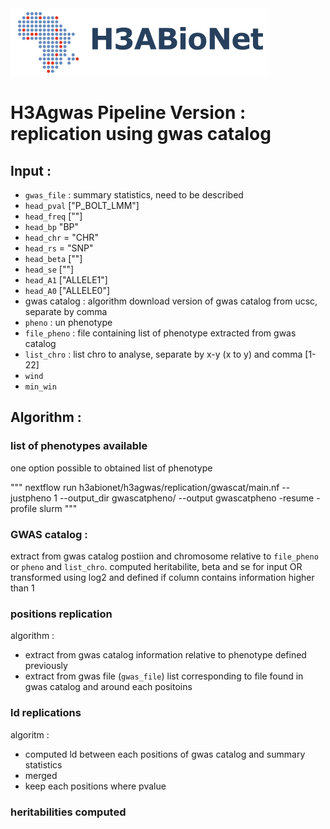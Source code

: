 <img src="../../auxfiles/H3ABioNetlogo2.jpg"/>

# H3Agwas Pipeline Version : replication using gwas catalog



## Input :
 * `gwas_file` : summary statistics, need to be described
  * `head_pval`  ["P_BOLT_LMM"]
  * `head_freq`   [""]
  * `head_bp`  "BP"
  * `head_chr` = "CHR"
  * `head_rs` = "SNP"
  * `head_beta`  [""]
  * `head_se` [""]
  * `head_A1` ["ALLELE1"]
  * `head_A0` ["ALLELE0"]
 *  gwas catalog : algorithm download version of gwas catalog from ucsc, separate by comma
  * `pheno` : un phenotype
  * `file_pheno` : file containing list of phenotype extracted from gwas catalog
  * `list_chro` : list chro to analyse, separate by x-y (x to y) and comma [1-22]
 * `wind`
 * `min_win`

## Algorithm :
### list of phenotypes available
one option possible to obtained list of phenotype

"""
nextflow run h3abionet/h3agwas/replication/gwascat/main.nf --justpheno 1 --output_dir gwascatpheno/ --output gwascatpheno -resume -profile slurm
"""

### GWAS catalog :
extract from gwas catalog postiion and chromosome relative to `file_pheno` or `pheno` and `list_chro`. computed heritabilite, beta and se for input
OR transformed using log2 and defined if column contains information higher than 1


### positions replication
algorithm :

* extract from gwas catalog information relative to phenotype defined previously
* extract from gwas file (`gwas_file`) list corresponding to file found in gwas catalog and around each positoins  

### ld replications 
algoritm :
* computed ld between each positions of gwas catalog and summary statistics
* merged 
* keep each positions where pvalue
### heritabilities computed






